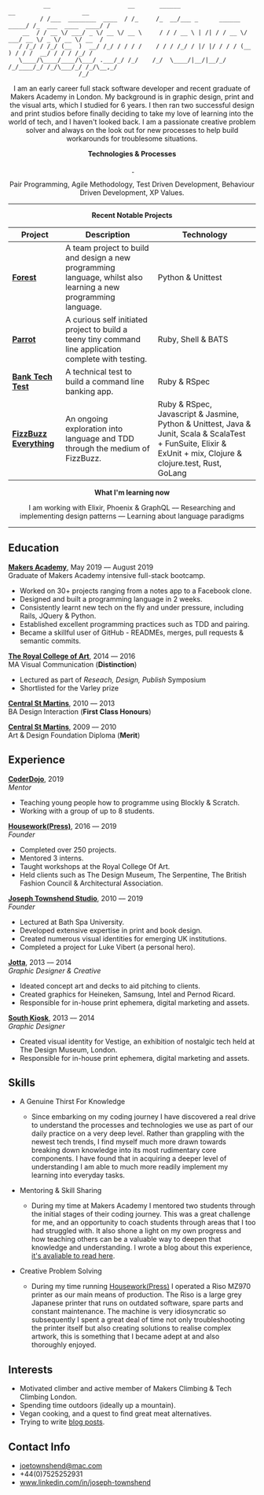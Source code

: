 ``` 
          __                      __       ______                         __                   __
         / /___  ________  ____  / /_     /_  __/___ _      ______  _____/ /_  ___  ____  ____/ /
    __  / / __ \/ ___/ _ \/ __ \/ __ \     / / / __ \ | /| / / __ \/ ___/ __ \/ _ \/ __ \/ __  / 
   / /_/ / /_/ (__  )  __/ /_/ / / / /    / / / /_/ / |/ |/ / / / (__  ) / / /  __/ / / / /_/ /  
   \____/\____/____/\___/ .___/_/ /_/    /_/  \____/|__/|__/_/ /_/____/_/ /_/\___/_/ /_/\__,_/   
                    /_/                                                                                         
```

<p align="center">I am an early career full stack software developer and recent graduate of Makers Academy in London. My background is in graphic design, print and the visual arts, which I studied for 6 years. I then ran two successful design and print studios before finally deciding to take my love of learning into the world of tech, and I haven't looked back. I am a passionate creative problem solver and always on the look out for new processes to help build workarounds for troublesome situations.</p>

**<p align="center">Technologies & Processes</p>**

<p align="center"> <a href="https://sourcerer.io/josephtownshend"><img src="https://img.shields.io/badge/Ruby-328%20commits-orange.svg" alt=""></a> <a href="https://sourcerer.io/josephtownshend"><img src="https://img.shields.io/badge/JavaScript-102%20commits-orange.svg" alt=""></a> <a href="https://sourcerer.io/josephtownshend"><img src="https://img.shields.io/badge/Python-70%20commits-orange.svg" alt=""> </a><a href="https://sourcerer.io/josephtownshend"><img src="https://img.shields.io/badge/Java-47%20commits-orange.svg" alt=""></a> <a href="https://sourcerer.io/josephtownshend"><img src="https://img.shields.io/badge/Elixir-62%20commits-orange.svg" alt=""></a></p>

<p align="center">Pair Programming, Agile Methodology, Test Driven Development, Behaviour Driven Development, XP Values.</p>

--------

**<p align="center">Recent Notable Projects</p>**
 
| Project  | Description  | Technology  |
|---|---|---|
| [**Forest**](https://github.com/lucianmot/f.rest) | A team project to build and design a new programming language, whilst also learning a new programming language. | Python & Unittest  |
| [**Parrot**](https://github.com/josephtownshend/Parrot) | A curious self initiated project to build a teeny tiny command line application complete with testing. | Ruby, Shell & BATS |
| [**Bank Tech Test**](https://github.com/josephtownshend/Bank) | A technical test to build a command line banking app.  | Ruby & RSpec |
| [**FizzBuzz Everything**](https://github.com/josephtownshend/FizzBuzz_In_Every_Language) | An ongoing exploration into language and TDD through the medium of FizzBuzz.  | Ruby & RSpec, Javascript & Jasmine, Python & Unittest, Java & Junit, Scala & ScalaTest + FunSuite, Elixir & ExUnit + mix, Clojure & clojure.test, Rust, GoLang |

**<p align="center">What I'm learning now**
<p align="center">I am working with Elixir, Phoenix & GraphQL  ––     Researching and implementing design patterns     ––     Learning about language paradigms</p>

-------

## Education

**<a href="https://www.makers.tech/" target="blank">Makers Academy</a>**, May 2019 –– August 2019\
Graduate of Makers Academy intensive full-stack bootcamp.
  - Worked on 30+ projects ranging from a notes app to a Facebook clone.
  - Designed and built a programming language in 2 weeks.
  - Consistently learnt new tech on the fly and under pressure, including Rails, JQuery & Python.
  - Established excellent programming practices such as TDD and pairing.
  - Became a skillful user of GitHub - READMEs, merges, pull requests & semantic commits.


**<a href="https://www.rca.ac.uk/" target="blank">The Royal College of Art</a>**, 2014 –– 2016\
MA Visual Communication (**Distinction**)
  - Lectured as part of *Reseach, Design, Publish* Symposium
  - Shortlisted for the Varley prize

**<a href="https://www.arts.ac.uk/colleges/central-saint-martins" target="blank">Central St Martins</a>**, 2010 –– 2013\
BA Design Interaction (**First Class Honours**)

**<a href="https://www.arts.ac.uk/colleges/central-saint-martins" target="blank">Central St Martins</a>**, 2009 –– 2010\
Art & Design Foundation Diploma (**Merit**)

## Experience

**<a href="https://coderdojo.com/" target="blank">CoderDojo</a>**, 2019    
*Mentor*

* Teaching young people how to programme using Blockly & Scratch.
* Working with a group of up to 8 students.


**<a href="http://www.housework.press" target="blank">Housework(Press)</a>**, 2016 –– 2019   
*Founder*

* Completed over 250 projects.
* Mentored 3 interns.
* Taught workshops at the Royal College Of Art.
* Held clients such as The Design Museum, The Serpentine, The British Fashion Council & Architectural Association.

**<a href="http://www.joe-t.com" target="blank">Joseph Townshend Studio</a>**, 2010 –– 2019\
*Founder*  

* Lectured at Bath Spa University.
* Developed extensive expertise in print and book design.
* Created numerous visual identities for emerging UK institutions.
* Completed a project for Luke Vibert (a personal hero).

**<a href="http://www.jotta.com" target="blank">Jotta</a>**, 2013 –– 2014\
*Graphic Designer & Creative*

* Ideated concept art and decks to aid pitching to clients. 
* Created graphics for Heineken, Samsung, Intel and Pernod Ricard. 
* Responsible for in-house print ephemera, digital marketing and assets. 

**<a href="http://www.southkiosk.com" target="blank">South Kiosk</a>**, 2013 –– 2014\
*Graphic Designer*

* Created visual identity for Vestige, an exhibition of nostalgic tech held at The Design Museum, London.
* Responsible for in-house print ephemera, digital marketing and assets. 

## Skills

- A Genuine Thirst For Knowledge
  - Since embarking on my coding journey I have discovered a real drive to understand the processes and technologies we use as part of our daily practice on a very deep level. Rather than grappling with the newest tech trends, I find myself much more drawn towards breaking down knowledge into its most rudimentary core components. I have found that in acquiring a deeper level of understanding I am able to much more readily implement my learning into everyday tasks.

- Mentoring & Skill Sharing
  - During my time at Makers Academy I mentored two students through the initial stages of their coding journey. This was a great challenge for me, and an opportunity to coach students through areas that I too had struggled with. It also shone a light on my own progress and how teaching others can be a valuable way to deepen that knowledge and understanding. I wrote a blog about this experience, [it's avaliable to read here](https://medium.com/@joetownshend1/learning-through-the-lens-of-mentorship-631b2b834df0).
  
- Creative Problem Solving
  - During my time running <a href="https://www.instagram.com/houseworkpress/">Housework(Press)</a> I operated a Riso MZ970 printer as our main means of production. The Riso is a large grey Japanese printer that runs on outdated software, spare parts and constant maintenance. The machine is very idiosyncratic so subsequently I spent a great deal of time not only troubleshooting the printer itself but also creating solutions to realise complex artwork, this is something that I became adept at and also thoroughly enjoyed.

## Interests

* Motivated climber and active member of Makers Climbing & Tech Climbing London.
* Spending time outdoors (ideally up a mountain).
* Vegan cooking, and a quest to find great meat alternatives.
* Trying to write [blog posts](https://github.com/josephtownshend/Blog).

## Contact Info

* joetownshend@mac.com
* +44(0)7525252931
* www.linkedin.com/in/joseph-townshend
